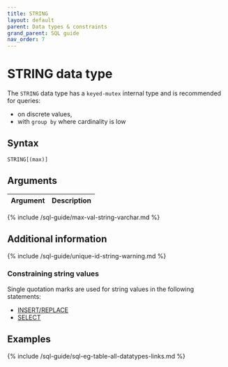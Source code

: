 ```yaml
---
title: STRING
layout: default
parent: Data types & constraints
grand_parent: SQL guide
nav_order: 7
---
```


# STRING data type

The `STRING` data type has a `keyed-mutex` internal type and is recommended for queries:
* on discrete values,
* with `group by` where cardinality is low

## Syntax

```
STRING[(max)]
```

## Arguments

| Argument | Description |
|---|---|
{% include /sql-guide/max-val-string-varchar.md %}

## Additional information

{% include /sql-guide/unique-id-string-warning.md %}

### Constraining string values

Single quotation marks are used for string values in the following statements:
* [INSERT/REPLACE](/docs/sql-guide/statements/statement-insert)
* [SELECT](/docs/sql-guide/statements/statement-select)

## Examples

{% include /sql-guide/sql-eg-table-all-datatypes-links.md %}
